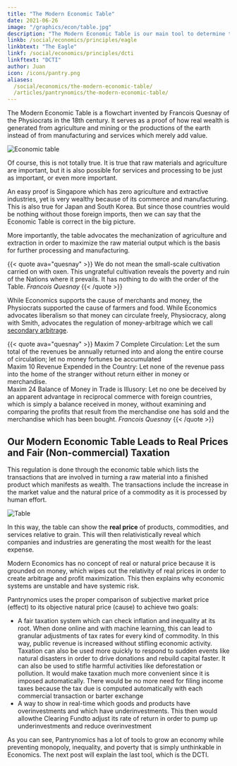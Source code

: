 ```yaml
---
title: "The Modern Economic Table"
date: 2021-06-26
image: "/graphics/econ/table.jpg"
description: "The Modern Economic Table is our main tool to determine the real price of things"
linkb: /social/economics/principles/eagle
linkbtext: "The Eagle"
linkf: /social/economics/principles/dcti
linkftext: "DCTI"
author: Juan
icon: /icons/pantry.png
aliases:
  /social/economics/the-modern-economic-table/
  /articles/pantrynomics/the-modern-economic-table/  
---
```



The Modern Economic Table is a flowchart invented by Francois Quesnay of the Physiocrats in the 18th century. It serves as a proof of how real wealth is generated from agriculture and mining or the productions of the earth instead of from manufacturing and services which merely add value.

![Economic table](https://ik.imagekit.io/sora/charts/economictable_wNstQSmMc.jpg)

Of course, this is not totally true. It is true that raw materials and agriculture are important, but it is also possible for services and processing to be just as important, or even more important. 

An easy proof is Singapore which has zero agriculture and extractive industries, yet is very wealthy because of its commerce and manufacturing. This is also true for Japan and South Korea. But since those countries would be nothing without those foreign imports, then we can say that the Economic Table is correct in the big picture.

More importantly, the table advocates the mechanization of agriculture and extraction in order to maximize the raw material output which is the basis for further processing and manufacturing.

{{< quote ava="quesnay" >}}
We do not mean the small-scale cultivation carried on with oxen. This ungrateful cultivation reveals the poverty and ruin of the Nations where it prevails. It has nothing to do with the order of the Table.
<cite>Francois Quesnay</cite>
{{< /quote >}}


While Economics supports the cause of merchants and money, the Physiocrats supported the cause of farmers and food. While Economics advocates liberalism so that money can circulate freely, Physiocracy, along with Smith, advocates the regulation of money-arbitrage which we call [secondary arbitrage](/pantrynomics/four-laws-of-value).

<!-- By using, the social cycles of Socrates, we can classify the modern economists as part of the oligarch class, and the Physiocrats as the democrat class. Adam Smith would be the aristocratic class of philosophers, while Communism would be the tyranny class which started out as the democrat class.
 -->

{{< quote ava="quesnay" >}}
Maxim 7 Complete Circulation: Let the sum total of the revenues be annually returned into and along the entire course of circulation; let no money fortunes be accumulated
<br>
Maxim 10 Revenue Expended in the Country: Let none of the revenue pass into the home of the stranger without return either in money or merchandise.
<br>
Maxim 24 Balance of Money in Trade is Illusory: Let no one be deceived by an apparent advantage in reciprocal commerce with foreign countries, which is simply a balance received in money, without examining and comparing the profits that result from the merchandise one has sold and the merchandise which has been bought.
<cite>Francois Quesnay</cite>
{{< /quote >}}


## Our Modern Economic Table Leads to Real Prices and Fair (Non-commercial) Taxation

This regulation is done through the economic table which lists the transactions that are involved in turning a raw material into a finished product which manifests as wealth. The transactions include the increase in the market value and the natural price of a commodity as it is processed by human effort. 

![Table](/graphics/econ/table.jpg)

In this way, the table can show the **real price** of products, commodities, and services relative to grain. This will then relativistically reveal which companies and industries are generating the most wealth for the least expense.  

Modern Economics has no concept of real or natural price because it is grounded on money, which wipes out the relativity of real prices in order to create arbitrage and profit maximization. This then explains why economic systems are unstable and have systemic risk.

Pantrynomics uses the proper comparison of subjective market price (effect) to its objective natural price (cause) to achieve two goals:

- A fair taxation system which can check inflation and inequality at its root. When done online and with machine learning, this can lead to granular adjustments of tax rates for every kind of commodity. In this way, public revenue is increased without stifling economic activity. Taxation can also be used more quickly to respond to sudden events like natural disasters in order to drive donations and rebuild capital faster. It can also be used to stifle harmful activities like deforestation or pollution. It would make taxation much more convenient since it is imposed automatically. There would be no more need for filing income taxes because the tax due is computed automatically with each commercial transaction or barter exchange
- A way to show in real-time which goods and products have overinvestments and which have underinvestments. This then would allowthe Clearing Fundto adjust its rate of return in order to pump up underinvestments and reduce overinvestment

As you can see, Pantrynomics has a lot of tools to grow an economy while preventing monopoly, inequality, and poverty that is simply unthinkable in Economics. The next post will explain the last tool, which is the DCTI.
